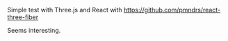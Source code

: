 Simple test with Three.js and React with https://github.com/pmndrs/react-three-fiber

Seems interesting.